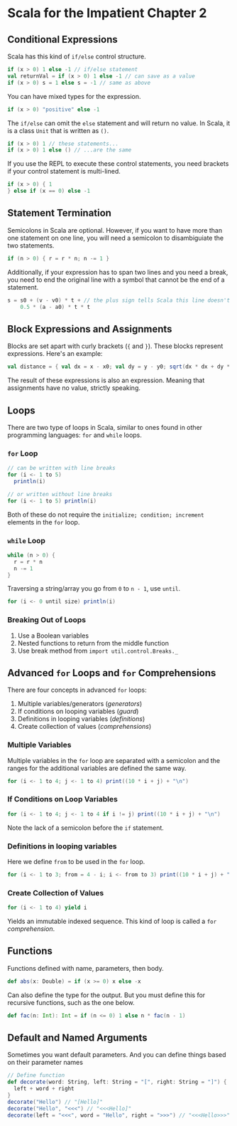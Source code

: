 # Scala for the Impatient Chapter 2

## Conditional Expressions

Scala has this kind of `if/else` control structure.

```Scala
if (x > 0) 1 else -1 // if/else statement
val returnVal = if (x > 0) 1 else -1 // can save as a value
if (x > 0) s = 1 else s = -1 // same as above
```

You can have mixed types for the expression.

```Scala
if (x > 0) "positive" else -1
```

The `if/else` can omit the `else` statement and will return no value. In Scala,
it is a class `Unit` that is written as `()`.

```Scala
if (x > 0) 1 // these statements...
if (x > 0) 1 else () // ...are the same
```

If you use the REPL to execute these control statements, you need brackets if
your control statement is multi-lined.

```Scala
if (x > 0) { 1
} else if (x == 0) else -1
```

## Statement Termination

Semicolons in Scala are optional. However, if you want to have more than one
statement on one line, you will need a semicolon to disambiguiate the two
statements.

```Scala
if (n > 0) { r = r * n; n -= 1 }
```

Additionally, if your expression has to span two lines and you need a break, you
need to end the original line with a symbol that cannot be the end of a
statement.

```Scala
s = s0 + (v - v0) * t + // the plus sign tells Scala this line doesn't end
    0.5 * (a - a0) * t * t
```

## Block Expressions and Assignments

Blocks are set apart with curly brackets (`{` and `}`). These blocks represent
expressions. Here's an example:

```Scala
val distance = { val dx = x - x0; val dy = y - y0; sqrt(dx * dx + dy * dy) }
```

The result of these expressions is also an expression. Meaning that assignments
have no value, strictly speaking.

## Loops

There are two type of loops in Scala, similar to ones found in other programming
languages: `for` and `while` loops.

### `for` Loop

```Scala
// can be written with line breaks
for (i <- 1 to 5)
  println(i)

// or written without line breaks
for (i <- 1 to 5) println(i)
```

Both of these do not require the `initialize; condition; increment` elements in
the `for` loop.

### `while` Loop

```Scala
while (n > 0) {
  r = r * n
  n -= 1
}
```

Traversing a string/array you go from `0` to `n - 1`, use `until`.

```Scala
for (i <- 0 until size) println(i)
```

### Breaking Out of Loops

1. Use a Boolean variables
2. Nested functions to return from the middle function
3. Use break method from `import util.control.Breaks._`

## Advanced `for` Loops and `for` Comprehensions

There are four concepts in advanced `for` loops:

1. Multiple variables/generators (*generators*)
2. If conditions on looping variables (*guard*)
3. Definitions in looping variables (*definitions*)
4. Create collection of values (*comprehensions*)

### Multiple Variables

Multiple variables in the `for` loop are separated with a semicolon and the
ranges for the additional variables are defined the same way.

```Scala
for (i <- 1 to 4; j <- 1 to 4) print((10 * i + j) + "\n")
```

### If Conditions on Loop Variables

```Scala
for (i <- 1 to 4; j <- 1 to 4 if i != j) print((10 * i + j) + "\n")
```

Note the lack of a semicolon before the `if` statement.

### Definitions in looping variables

Here we define `from` to be used in the `for` loop.

```Scala
for (i <- 1 to 3; from = 4 - i; i <- from to 3) print((10 * i + j) + " ")
```

### Create Collection of Values

```Scala
for (i <- 1 to 4) yield i
```

Yields an immutable indexed sequence. This kind of loop is called a `for`
*comprehension*.

## Functions

Functions defined with name, parameters, then body.

```Scala
def abs(x: Double) = if (x >= 0) x else -x
```

Can also define the type for the output. But you must define this for recursive
functions, such as the one below.

```Scala
def fac(n: Int): Int = if (n <= 0) 1 else n * fac(n - 1)
```

## Default and Named Arguments

Sometimes you want default parameters. And you can define things based on their
parameter names

```Scala
// Define function
def decorate(word: String, left: String = "[", right: String = "]") {
  left + word + right
}
decorate("Hello") // "[Hello]"
decorate("Hello", "<<<") // "<<<Hello]"
decorate(left = "<<<", word = "Hello", right = ">>>") // "<<<Hello>>>"
```
